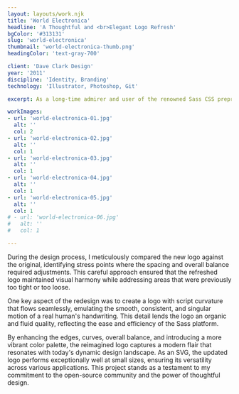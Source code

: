 ```yaml
---
layout: layouts/work.njk
title: 'World Electronica'
headline: 'A Thoughtful and <br>Elegant Logo Refresh'
bgColor: '#313131'
slug: 'world-electronica'
thumbnail: 'world-electronica-thumb.png'
headingColor: 'text-gray-700'

client: 'Dave Clark Design'
year: '2011'
discipline: 'Identity, Branding'
technology: 'Illustrator, Photoshop, Git'

excerpt: As a long-time admirer and user of the renowned Sass CSS preprocessor, which has empowered me to create my own CSS framework, Uniform CSS, I sought to contribute my design expertise to the open-source community by carefully revitalizing the iconic logo. I embraced the essence of the original design while introducing subtle yet impactful refinements.

workImages:
- url: 'world-electronica-01.jpg'
  alt: ''
  col: 2
- url: 'world-electronica-02.jpg'
  alt: ''
  col: 1
- url: 'world-electronica-03.jpg'
  alt: ''
  col: 1
- url: 'world-electronica-04.jpg'
  alt: ''
  col: 1
- url: 'world-electronica-05.jpg'
  alt: ''
  col: 1
# - url: 'world-electronica-06.jpg'
#   alt: ''
#   col: 1

---
```


During the design process, I meticulously compared the new logo against the original, identifying stress points where the spacing and overall balance required adjustments. This careful approach ensured that the refreshed logo maintained visual harmony while addressing areas that were previously too tight or too loose.

One key aspect of the redesign was to create a logo with script curvature that flows seamlessly, emulating the smooth, consistent, and singular motion of a real human's handwriting. This detail lends the logo an organic and fluid quality, reflecting the ease and efficiency of the Sass platform.

By enhancing the edges, curves, overall balance, and introducing a more vibrant color palette, the reimagined logo captures a modern flair that resonates with today's dynamic design landscape. As an SVG, the updated logo performs exceptionally well at small sizes, ensuring its versatility across various applications. This project stands as a testament to my commitment to the open-source community and the power of thoughtful design.
